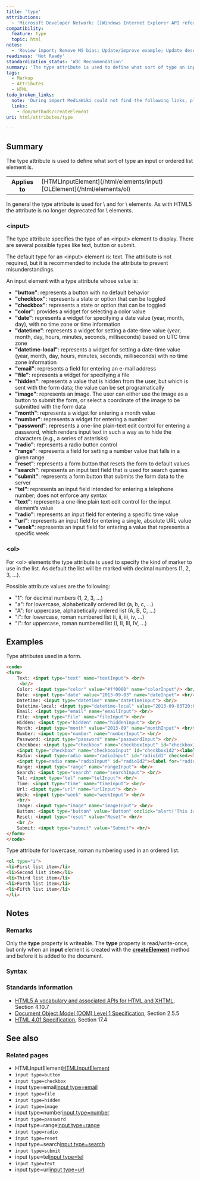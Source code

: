 ```yaml
---
title: 'type'
attributions:
  - 'Microsoft Developer Network: [[Windows Internet Explorer API reference](http://msdn.microsoft.com/en-us/library/ie/hh828809%28v=vs.85%29.aspx) Article]'
compatibility:
  feature: type
  topic: html
notes:
  - 'Review import; Remove MS bias; Update/improve example; Update descriptions; Fix lists & compatibility info'
readiness: 'Not Ready'
standardization_status: 'W3C Recommendation'
summary: 'The type attribute is used to define what sort of type an input or ordered list element is.'
tags:
  - Markup
  - Attributes
  - HTML
todo_broken_links:
  note: 'During import MediaWiki could not find the following links, please fix and adjust this list.'
  links:
    - dom/methods/createElement
uri: html/attributes/type

---
```

## Summary

The type attribute is used to define what sort of type an input or ordered list element is.

<table class="wikitable">
<tr>
<th>
Applies to

</th>
<td>
[HTMLInputElement](/html/elements/input) [OLElement](/html/elements/ol)

</td>
</tr>
</table>
In general the type attribute is used for \<input\> and for \<ol\> elements.
 As with HTML5 the attribute is no longer deprecated for \<ol\> elements.

### \<input\>

The type attribute specifies the type of an \<input\> element to display. There are several possible types like text, button or submit.

The default type for an \<input\> element is: text. The attribute is not required, but it is recommended to include the attribute to prevent misunderstandings.

An input element with a type attribute whose value is:

-   **"button"**: represents a button with no default behavior
-   **"checkbox"**: represents a state or option that can be toggled
-   **"checkbox"**: represents a state or option that can be toggled
-   **"color"**: provides a widget for selecting a color value
-   **"date"**: represents a widget for specifying a date value (year, month, day), with no time zone or time information
-   **"datetime"**: represents a widget for setting a date-time value (year, month, day, hours, minutes, seconds, milliseconds) based on UTC time zone
-   **"datetime-local"**: represents a widget for setting a date-time value (year, month, day, hours, minutes, seconds, milliseconds) with no time zone information
-   **"email"**: represents a field for entering an e-mail address
-   **"file"**: represents a widget for specifying a file
-   **"hidden"**: represents a value that is hidden from the user, but which is sent with the form data; the value can be set programatically
-   **"image"**: represents an image. The user can either use the image as a button to submit the form, or select a coordinate of the image to be submitted with the form data
-   **"month"**: represents a widget for entering a month value
-   **"number"**: represents a widget for entering a number
-   **"password"**: represents a one-line plain-text edit control for entering a password, which renders input text in such a way as to hide the characters (e.g., a series of asterisks)
-   **"radio"**: represents a radio button control
-   **"range"**: represents a field for setting a number value that falls in a given range
-   **"reset"**: represents a form button that resets the form to default values
-   **"search"**: represents an input text field that is used for search queries
-   **"submit"**: represents a form button that submits the form data to the server
-   **"tel"**: represents an input field intended for entering a telephone number; does not enforce any syntax
-   **"text"**: represents a one-line plain text edit control for the input element’s value
-   **"radio"**: represents an input field for entering a specific time value
-   **"url"**: represents an input field for entering a single, absolute URL value
-   **"week"**: represents an input field for entering a value that represents a specific week

### \<ol\>

For \<ol\> elements the type attribute is used to specify the kind of marker to use in the list.
 As default the list will be marked with decimal numbers (1, 2, 3, ...).

Possible attribute values are the following:

-   "1": for decimal numbers (1, 2, 3, ...)
-   "a": for lowercase, alphabetically ordered list (a, b, c, ...)
-   "A": for uppercase, alphabetically ordered list (A, B, C, ...)
-   "i": for lowercase, roman numbered list (i, ii, iii, iv, ...)
-   "I": for uppercase, roman numbered list (I, II, III, IV, ...)

## Examples

Type attributes used in a form.

``` html
<code>
<form>
    Text: <input type="text" name="textInput"> <br/>
     <br/>
    Color: <input type="color" value="#ff0000" name="colorInput"/> <br/>
    Date: <input type="date" value="2013-09-03" name="dateInput"> <br/>
    Datetime: <input type="datetime" name="datetimeInput"> <br/>
    Datetime-local: <input type="datetime-local" value="2013-09-03T20:00" name="datetime-local"> <br/>
    Email: <input type="email" name="emailInput"> <br/>
    File: <input type="file" name="fileInput"> <br/>
    Hidden: <input type="hidden" name="hiddenInput"> <br/>
    Month: <input type="month" value="2013-09" name="monthInput"> <br/>
    Number: <input type="number" name="numberInput"> <br/>
    Password: <input type="password" name="passwordInput"> <br/>
    Checkbox: <input type="checkbox" name="checkboxInput" id="checkboxId1" checked><label for="checkboxId1">label 1</label>
    <input type="checkbox" name="checkboxInput" id="checkboxId2"><label for="checkboxId2">label 2</label> <br/>
    Radio: <input type=radio name="radioInput" id="radioId1" checked><label for="radioId1">label 1</label>
    <input type=radio name="radioInput" id="radioId2"><label for="radioId2">label 2</label> <br/>
    Range: <input type="range" name="rangeInput"> <br/>
    Search: <input type="search" name="searchInput"> <br/>
    Tel: <input type="tel" name="telInput"> <br/>
    Time: <input type="time" name="timeInput"> <br/>
    Url: <input type="url" name="urlInput"> <br/>
    Week: <input type="week" name="weekInput"> <br/>
    <br/>
    Image: <input type="image" name="imageInput"> <br/>
    Button: <input type="button" value="Button" onclick="alert('This is a javascript alert')"> <br/>
    Reset: <input type="reset" value="Reset"> <br/>
    <br />
    Submit: <input type="submit" value="Submit"> <br/>
</form>
</code>
```

Type attribute for lowercase, roman numbering used in an ordered list.

``` html
<ol type="i">
<li>First list item</li>
<li>Second list item</li>
<li>Third list item</li>
<li>Forth list item</li>
<li>Fifth list item</li>
</li>
```

## Notes

### Remarks

Only the **type** property is writeable. The **type** property is read/write-once, but only when an **input** element is created with the [**createElement**](/w/index.php?title=dom/methods/createElement&action=edit&redlink=1) method and before it is added to the document.

### Syntax

### Standards information

-   [HTML5 A vocabulary and associated APIs for HTML and XHTML](http://go.microsoft.com/fwlink/p/?linkid=221374), Section 4.10.7
-   [Document Object Model (DOM) Level 1 Specification](http://go.microsoft.com/fwlink/p/?linkid=161725), Section 2.5.5
-   [HTML 4.01 Specification](http://go.microsoft.com/fwlink/p/?linkid=25320), Section 17.4

## See also

### Related pages

-   HTMLInputElement[HTMLInputElement](/dom/HTMLInputElement)
-   `input type=button`
-   `input type=checkbox`
-   input type=email[input type=email](/html/elements/input/type/email)
-   `input type=file`
-   `input type=hidden`
-   `input type=image`
-   input type=number[input type=number](/html/elements/input/type/number)
-   `input type=password`
-   input type=range[input type=range](/html/elements/input/type/range)
-   `input type=radio`
-   `input type=reset`
-   input type=search[input type=search](/html/elements/input/type/search)
-   `input type=submit`
-   input type=tel[input type=tel](/html/elements/input/type/tel)
-   `input type=text`
-   input type=url[input type=url](/html/elements/input/type/url)
